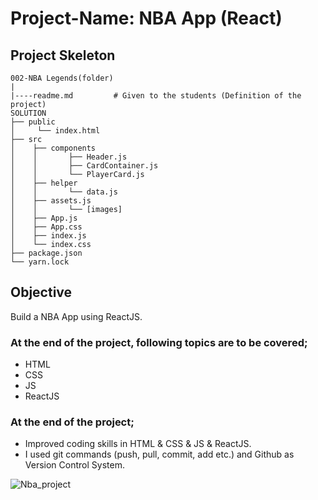 # Project-Name: NBA App (React)
## Project Skeleton
```
002-NBA Legends(folder)
|
|----readme.md         # Given to the students (Definition of the project)
SOLUTION
├── public
│     └── index.html
├── src
│    ├── components
│    │       ├── Header.js
│    │       ├── CardContainer.js
│    │       └── PlayerCard.js
│    ├── helper
│    │       └── data.js
│    ├── assets.js
│    │       └── [images]
│    ├── App.js
│    ├── App.css
│    ├── index.js
│    └── index.css
├── package.json
└── yarn.lock
```

## Objective
Build a NBA App using ReactJS.
### At the end of the project, following topics are to be covered;
- HTML
- CSS
- JS
- ReactJS
### At the end of the project;
- Improved coding skills in HTML & CSS & JS & ReactJS.
- I used git commands (push, pull, commit, add etc.) and Github as Version Control System.

![Nba_project](Nba_project.gif)